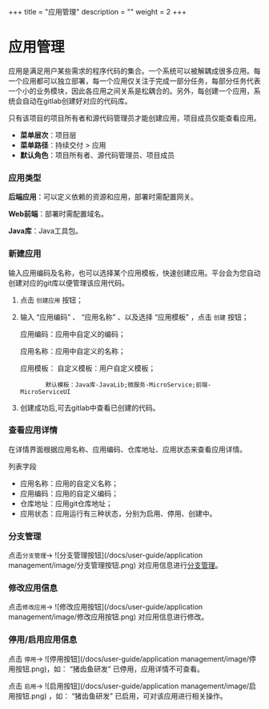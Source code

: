 ﻿+++
title = "应用管理"
description = ""
weight = 2
+++


# 应用管理
 
  应用是满足用户某些需求的程序代码的集合。一个系统可以被解耦成很多应用。每一个应用都可以独立部署，每一个应用仅关注于完成一部分任务，每部分任务代表一个小的业务模块，因此各应用之间关系是松耦合的。另外，每创建一个应用，系统会自动在gitlab创建好对应的代码库。

  只有该项目的项目所有者和源代码管理员才能创建应用，项目成员仅能查看应用。
  
  - **菜单层次**：项目层
  - **菜单路径**：持续交付 > 应用
  - **默认角色**：项目所有者、源代码管理员、项目成员

### 应用类型

  **后端应用**：可以定义依赖的资源和应用，部署时需配置网关。

  **Web前端**：部署时需配置域名。

  **Java库**：Java工具包。

### 新建应用

输入应用编码及名称，也可以选择某个应用模板，快速创建应用。平台会为您自动创建对应的git库以便管理该应用代码。

 1. 点击 `创建应用` 按钮；

 1. 输入 “应用编码” 、 “应用名称” 、以及选择 “应用模板” ，点击 `创建` 按钮；

    应用编码：应用中自定义的编码；

    应用名称：应用中自定义的名称；

    应用模板： 自定义模板：用户自定义模板；


               默认模板：Java库-JavaLib;微服务-MicroService;前端-MicroServiceUI
      
 1. 创建成功后,可去gitlab中查看已创建的代码。

### 查看应用详情

  在详情界面根据应用名称、应用编码、仓库地址、应用状态来查看应用详情。

列表字段

 - 应用名称：应用的自定义名称；
 - 应用编码：应用的自定义编码；
 - 仓库地址：应用git仓库地址；
 - 应用状态：应用运行有三种状态，分别为启用、停用、创建中。

### 分支管理

点击`分支管理`→ ![分支管理按钮](/docs/user-guide/application management/image/分支管理按钮.png) 对应用信息进行[分支管理](../continuous-delivery-branch-management)。

### 修改应用信息

点击`修改应用`→ ![修改应用按钮](/docs/user-guide/application management/image/修改应用按钮.png) 对应用信息进行修改。

### 停用/启用应用信息

 点击 `停用`→ ![停用按钮](/docs/user-guide/application management/image/停用按钮.png)，如： “猪齿鱼研发” 已停用，应用详情不可查看。 

 点击 `启用`→ ![启用按钮](/docs/user-guide/application management/image/启用按钮.png) ，如： “猪齿鱼研发” 已启用，可对该应用进行相关操作。
